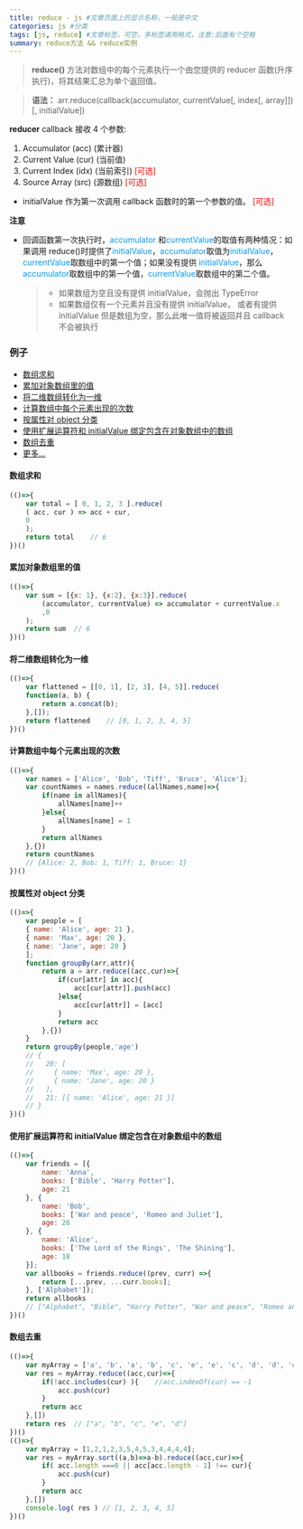 ```yaml
---
title: reduce - js #文章页面上的显示名称，一般是中文
categories: js #分类
tags: [js, reduce] #文章标签，可空，多标签请用格式，注意:后面有个空格
summary: reduce方法 && reduce实例
---
```


> **reduce()** 方法对数组中的每个元素执行一个由您提供的 reducer 函数(升序执行)，将其结果汇总为单个返回值。

> **语法：**
> arr.reduce(callback(accumulator, currentValue[, index[, array]])[, initialValue])

**reducer** callback 接收 4 个参数:

1. Accumulator (acc) (累计器)
2. Current Value (cur) (当前值)
3. Current Index (idx) (当前索引) <font color="red">[可选]</font>
4. Source Array (src) (源数组) <font color="red">[可选]</font>

- initialValue 作为第一次调用 callback 函数时的第一个参数的值。 <font color="red">[可选]</font>

**注意**

- 回调函数第一次执行时，<font color=#0099ff>accumulator</font> 和<font color=#0099ff>currentValue</font>的取值有两种情况：如果调用 reduce()时提供了<font color=#0099ff>initialValue</font>，<font color=#0099ff>accumulator</font>取值为<font color=#0099ff>initialValue</font>，<font color=#0099ff>currentValue</font>取数组中的第一个值；如果没有提供 <font color=#0099ff>initialValue</font>，那么<font color=#0099ff>accumulator</font>取数组中的第一个值，<font color=#0099ff>currentValue</font>取数组中的第二个值。
  > - 如果数组为空且没有提供 initialValue，会抛出 TypeError
  > - 如果数组仅有一个元素并且没有提供 initialValue， 或者有提供 initialValue 但是数组为空，那么此唯一值将被返回并且 callback 不会被执行

### 例子

- [数组求和](#item1)
- [累加对象数组里的值](#item2)
- [将二维数组转化为一维](#item3)
- [计算数组中每个元素出现的次数](#item4)
- [按属性对 object 分类](#item5)
- [使用扩展运算符和 initialValue 绑定包含在对象数组中的数组](#item6)
- [数组去重](#item7)
- [更多...](https://developer.mozilla.org/zh-CN/docs/Web/JavaScript/Reference/Global_Objects/Array/Reduce)

#### <font id="item1">数组求和</font>
```javascript
(()=>{
    var total = [ 0, 1, 2, 3 ].reduce(
    ( acc, cur ) => acc + cur,
    0
    );
    return total    // 6
})()
```

#### <font id="item2">累加对象数组里的值</font>
```javascript
(()=>{
    var sum = [{x: 1}, {x:2}, {x:3}].reduce(
        (accumulator, currentValue) => accumulator + currentValue.x
        ,0
    );
    return sum  // 6
})()
```

#### <font id="item3">将二维数组转化为一维</font>
```javascript
(()=>{
    var flattened = [[0, 1], [2, 3], [4, 5]].reduce(
    function(a, b) {
        return a.concat(b);
    },[]);
    return flattened    // [0, 1, 2, 3, 4, 5]
})()
```

#### <font id="item4">计算数组中每个元素出现的次数</font>
```javascript
(()=>{
    var names = ['Alice', 'Bob', 'Tiff', 'Bruce', 'Alice'];
    var countNames = names.reduce((allNames,name)=>{
        if(name in allNames){
            allNames[name]++
        }else{
            allNames[name] = 1
        }
        return allNames
    },{})
    return countNames
    // {Alice: 2, Bob: 1, Tiff: 1, Bruce: 1}
})()
```

#### <font id="item5">按属性对 object 分类</font>
```javascript
(()=>{
    var people = [
    { name: 'Alice', age: 21 },
    { name: 'Max', age: 20 },
    { name: 'Jane', age: 20 }
    ];
    function groupBy(arr,attr){
        return a = arr.reduce((acc,cur)=>{
            if(cur[attr] in acc){
                acc[cur[attr]].push(acc)
            }else{
                acc[cur[attr]] = [acc]
            }
            return acc
        },{})
    }
    return groupBy(people,'age')
    // { 
    //   20: [
    //     { name: 'Max', age: 20 }, 
    //     { name: 'Jane', age: 20 }
    //   ], 
    //   21: [{ name: 'Alice', age: 21 }] 
    // }
})()
```

#### <font id="item6">使用扩展运算符和 initialValue 绑定包含在对象数组中的数组</font>
```javascript
(()=>{
    var friends = [{
        name: 'Anna',
        books: ['Bible', 'Harry Potter'],
        age: 21
    }, {
        name: 'Bob',
        books: ['War and peace', 'Romeo and Juliet'],
        age: 26
    }, {
        name: 'Alice',
        books: ['The Lord of the Rings', 'The Shining'],
        age: 18
    }];
    var allbooks = friends.reduce((prev, curr) =>{
        return [...prev, ...curr.books];
    }, ['Alphabet']);
    return allbooks
    // ["Alphabet", "Bible", "Harry Potter", "War and peace", "Romeo and Juliet", "The Lord of the Rings", "The Shining"]
})()
```

#### <font id="item7">数组去重</font>

```javascript
(()=>{
    var myArray = ['a', 'b', 'a', 'b', 'c', 'e', 'e', 'c', 'd', 'd', 'd', 'd'];
    var res = myArray.reduce((acc,cur)=>{
        if(!acc.includes(cur) ){    //acc.indexOf(cur) == -1 
            acc.push(cur)
        }
        return acc
    },[])
    return res  // ["a", "b", "c", "e", "d"]
})()
(()=>{
    var myArray = [1,2,1,2,3,5,4,5,3,4,4,4,4];
    var res = myArray.sort((a,b)=>a-b).reduce((acc,cur)=>{
        if( acc.length ===0 || acc[acc.length - 1] !== cur){
            acc.push(cur)
        }
        return acc
    },[])
    console.log( res ) // [1, 2, 3, 4, 5]
})()
```
